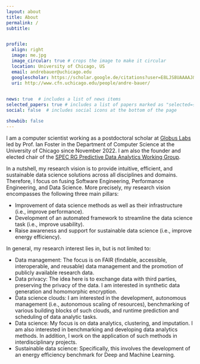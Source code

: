 ```yaml
---
layout: about
title: About
permalink: /
subtitle: 


profile:
  align: right
  image: me.jpg
  image_circular: true # crops the image to make it circular
  location: University of Chicago, US
  email: andrebauer@uchicago.edu
  googlescholar: https://scholar.google.de/citations?user=E8LJS8UAAAAJ&hl
  uri: http://www.cfn.uchicago.edu/people/andre-bauer/
  

news: true  # includes a list of news items
selected_papers: true # includes a list of papers marked as "selected={true}"
social: false  # includes social icons at the bottom of the page

showbib: false
---
```


I am a computer scientist working as a postdoctoral scholar at [Globus Labs](https://labs.globus.org/) led by Prof. Ian Foster in the Department of Computer Science at the University of Chicago since November 2022. I am also the founder and elected chair of the [SPEC RG Predictive Data Analytics Working Group](https://research.spec.org/working-groups/rg-predictive-data-analytics/).

In a nutshell, my research vision is to provide intuitive, efficient, and sustainable data science solutions across all disciplines and domains. Therefore, I focus on fusing Software Engineering, Performance Engineering, and Data Science. More precisely, my research vision encompasses the following three main pillars:
* Improvement of data science methods as well as their infrastructure (i.e., improve performance).
* Development of an automated framework to streamline the data science task (i.e., improve usability).
* Raise awareness and support for sustainable data science (i.e., improve energy efficiency).

In general, my research interest lies in, but is not limited to:
* Data management: The focus is on FAIR (findable, accessible, interoperable, and reusable) data management and the promotion of publicly available research data.
* Data privacy: The idea here is to exchange data with third parties, preserving the privacy of the data. I am interested in synthetic data generation and homomorphic encryption.
* Data science clouds: I am interested in the development, autonomous management (i.e., autonomous scaling of resources), benchmarking of various building blocks of such clouds, and runtime prediction and scheduling of data analytic tasks.
* Data science: My focus is on data analytics, clustering, and imputation. I am also interested in benchmarking and developing data analytics methods. In addition, I work on the application of such methods in interdisciplinary projects.
* Sustainable data science: Specifically, this involves the development of an energy efficiency benchmark for Deep and Machine Learning.
